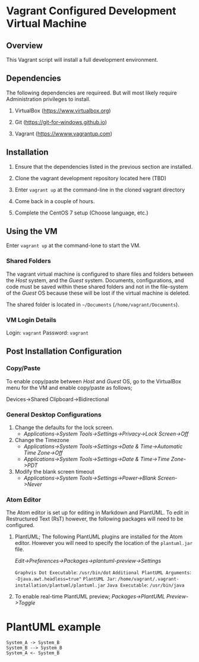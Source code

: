 # Vagrant Configured Development Virtual Machine

## Overview

This Vagrant script will install a full development environment.

## Dependencies

The following dependencies are requireed. But will most likely require Administration privileges to install.

1. VirtualBox (https://www.virtualbox.org)

2. Git (https://git-for-windows.github.io)

3. Vagrant (https://wwww.vagrantup.com)

## Installation

1. Ensure that the dependencies listed in the previous section are installed.

2. Clone the vagrant development repository located here (TBD)

3. Enter `vagrant up` at the command-line in the cloned vagrant directory

4. Come back in a couple of hours.

5. Complete the CentOS 7 setup (Choose language, etc.)

## Using the VM

Enter `vagrant up` at the command-lone to start the VM.

### Shared Folders
The vagrant virtual machine is configured to share files and folders between the *Host* system, and the *Guest* system. Documents, configurations, and code must be saved within these shared folders and not in the file-system of the *Guest* OS because these will be lost if the virtual machine is deleted.

The shared folder is located in `~/Documents` (`/home/vagrant/Documents`).

### VM Login Details

Login: `vagrant`
Password: `vagrant`

## Post Installation Configuration

### Copy/Paste

To enable copy/paste between *Host* and *Guest* OS, go to the VirtualBox menu for the VM and enable copy/paste as follows;

Devices->Shared Clipboard->Bidirectional

### General Desktop Configurations

1. Change the defaults for the lock screen.
   * *Applications->System Tools->Settings->Privacy->Lock Screen->Off*
2. Change the Timezone
   * *Applications->System Tools->Settings->Date & Time->Automatic Time Zone->Off*
   * *Applications->System Tools->Settings->Date & Time->Time Zone->PDT*
3. Modify the blank screen timeout
   * *Applications->System Tools->Settings->Power->Blank Screen->Never*

### Atom Editor

The Atom editor is set up for editing in Markdown and PlantUML.  To edit in Restructured Text (RsT) however, the following packages will need to be configured.

1. PlantUML; The following PlantUML plugins are installed for the Atom editor.  However you will need to specify the location of the `plantuml.jar` file.

   *Edit->Preferences->Packages->plantuml-preview->Settings*

   `Graphvis Dot Executable`: `/usr/bin/dot`
   `Additional PlantUML Arguments`: `-Djava.awt.headless=true"` 
   `PlantUML Jar`: `/home/vagrant/.vagrant-installation/plantuml/plantuml.jar`
   `Java Executable`: `/usr/bin/java`

2. To enable real-time PlantUML preview;
   *Packages->PlantUML Preview->Toggle*


# PlantUML example

````@plantuml
System_A -> System_B
System_B --> System_B
System_A <- System_B
````
